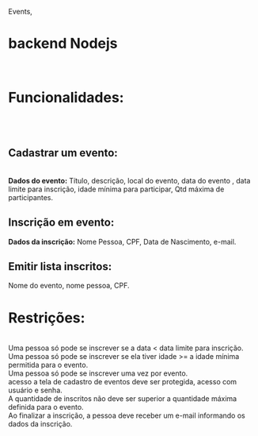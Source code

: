  Events, <h1>backend Nodejs</h1> <br>

<h1>Funcionalidades:</h1> <br> <br>
<h2>Cadastrar um evento:</h2> <br>
<strong>Dados do evento:</strong> Título, descrição, local do evento, data do evento , data limite para inscrição, idade mínima para participar, Qtd máxima de participantes.<br>
<h2>Inscrição em evento:</h2>
<strong>Dados da inscrição:</strong> Nome Pessoa, CPF, Data de Nascimento, e-mail. <br>
<h2>Emitir lista inscritos:</h2>
Nome do evento, nome pessoa, CPF.

<h1>Restrições:</h1> <br>
Uma pessoa só pode se inscrever se a data < data limite para inscrição.<br>
Uma pessoa só pode se inscrever se ela tiver idade >= a idade mínima permitida para o evento.<br>
Uma pessoa só pode se inscrever uma vez por evento.<br>
acesso a tela de cadastro de eventos deve ser protegida, acesso com usuário e senha.<br>
A quantidade de inscritos não deve ser superior a quantidade máxima definida para o evento.<br>
Ao finalizar a inscrição, a pessoa deve receber um e-mail informando os dados da inscrição.<br>

